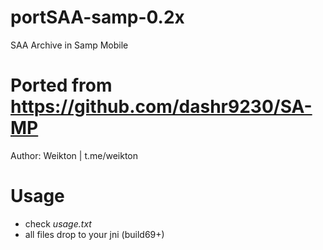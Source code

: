 # portSAA-samp-0.2x
SAA Archive in Samp Mobile

# Ported from https://github.com/dashr9230/SA-MP
Author: Weikton | t.me/weikton

# Usage
- check *usage.txt*
- all files drop to your jni (build69+)


